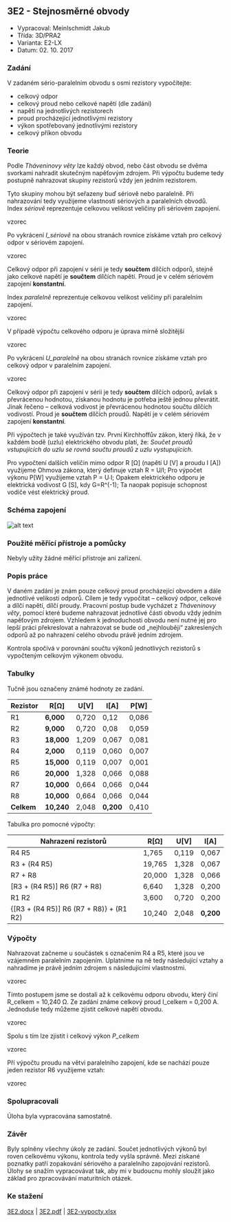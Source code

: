## 3E2 - Stejnosměrné obvody
 - Vypracoval: Meinlschmidt Jakub
 - Třída: 3D/PRA2
 - Varianta: E2-LX
 - Datum: 02. 10. 2017

### Zadání
V zadaném sério-paralelním obvodu s osmi rezistory vypočítejte:
- celkový odpor
- celkový proud nebo celkové napětí (dle zadání)
- napětí na jednotlivých rezistorech
- proud procházející jednotlivými rezistory
- výkon spotřebovaný jednotlivými rezistory
- celkový příkon obvodu

 
### Teorie
Podle *Tháveninovy věty* lze každý obvod, nebo část obvodu se dvěma svorkami nahradit skutečným napěťovým zdrojem. Při výpočtu budeme tedy postupně nahrazovat skupiny rezistorů vždy jen jedním rezistorem.

Tyto skupiny mohou být seřazeny buď sériově nebo paralelně. Při nahrazování tedy využijeme vlastností sériových a paralelních obvodů. Index *sériově* reprezentuje celkovou velikost veličiny při sériovém zapojení.

vzorec

Po vykrácení *I_sériově* na obou stranách rovnice získáme vztah pro celkový odpor v sériovém zapojení.

vzorec

Celkový odpor při zapojení v sérii je tedy **součtem** dílčích odporů, stejně jako celkové napětí je **součtem** dílčích napětí. Proud je v celém sériovém zapojení **konstantní**.

Index *paralelně* reprezentuje celkovou velikost veličiny při paralelním zapojení.

vzorec

V případě výpočtu celkového odporu je úprava mírně složitější

vzorec

Po vykrácení *U_paralelně* na obou stranách rovnice získáme vztah pro celkový odpor v paralelním zapojení.

vzorec

Celkový odpor při zapojení v sérii je tedy **součtem** dílčích odporů, avšak s převrácenou hodnotou, získanou hodnotu je potřeba ještě jednou převrátit. Jinak řečeno – celková vodivost je převrácenou hodnotou součtu dílčích vodivostí. Proud je **součtem** dílčích proudů. Napětí je v celém sériovém zapojení **konstantní**.

Při výpočtech je také využíván tzv. První Kirchhoffův zákon, který říká, že v každém bodě (uzlu) elektrického obvodu platí, že: *Součet proudů vstupujících do uzlu se rovná součtu proudů z uzlu vystupujících*.

Pro vypočtení dalších veličin mimo odpor R [Ω] (napětí U [V] a proudu I [A]) využijeme Ohmova zákona, který definuje vztah R = U/I; Pro výpočet výkonu P[W] využijeme vztah P = U∙I; Opakem elektrického odporu je elektrická vodivost G [S], kdy G=R^(-1); Ta naopak popisuje schopnost vodiče vést elektrický proud.

### Schéma zapojení
![alt text](https://github.com/jmeinlschmidt/mereni-sps-cl/blob/master/3E/3E2/3E2-schema.jpg "Schéma zapojení")

### Použité měřící přístroje a pomůcky
Nebyly užity žádné měřící přístroje ani zařízení.

### Popis práce
V daném zadání je znám pouze celkový proud procházející obvodem a dále jednotlivé velikosti odporů. Cílem je tedy vypočítat – celkový odpor, celkové a dílčí napětí, dílčí proudy. Pracovní postup bude vycházet z *Tháveninovy věty*, pomocí které budeme nahrazovat jednotlivé části obvodu vždy jedním napěťovým zdrojem. Vzhledem k jednoduchosti obvodu není nutné jej pro lepší práci překreslovat a nahrazovat se bude od „nejhlouběji“ zakreslených odporů až po nahrazení celého obvodu právě jedním zdrojem.

Kontrola spočívá v porovnání součtu výkonů jednotlivých rezistorů s vypočteným celkovým výkonem obvodu.

### Tabulky
Tučně jsou označeny známé hodnoty ze zadání.

| **Rezistor** | **R[Ω]**   | **U[V]**  | **I[A]**  | **P[W]**  | 
|----------|--------|-------|-------|-------| 
| R1       | **6,000**  | 0,720 | 0,12  | 0,086 | 
| R2       | **9,000**  | 0,720 | 0,08  | 0,059 | 
| R3       | **18,000** | 1,209 | 0,067 | 0,081 | 
| R4       | **2,000**  | 0,119 | 0,060 | 0,007 | 
| R5       | **15,000** | 0,119 | 0,007 | 0,001 | 
| R6       | **20,000** | 1,328 | 0,066 | 0,088 | 
| R7       | **10,000** | 0,664 | 0,066 | 0,044 | 
| R8       | **10,000** | 0,664 | 0,066 | 0,044 | 
| **Celkem**   | **10,240** | 2,048 | **0,200** | 0,410 | 

Tabulka pro pomocné výpočty:

| **Nahrazení rezistorů**                                 | **R[Ω]**   | **U[V]**  | **I[A]**  |
|-----------------------------------------------------|--------|-------|-------| 
| R4 R5                                            | 1,765  | 0,119 | 0,067 | 
| R3 + (R4 R5)                                     | 19,765 | 1,328 | 0,067 | 
| R7 + R8                                             | 20,000 | 1,328 | 0,066 | 
| [R3 + (R4 R5)] R6 (R7 + R8)                | 6,640  | 1,328 | 0,200 | 
| R1 R2                                            | 3,600  | 0,720 | 0,200 | 
| {[R3 + (R4 R5)] R6 (R7 + R8)} + (R1 R2) | 10,240 | 2,048 | **0,200** | 

### Výpočty
Nahrazovat začneme u součástek s označením R4 a R5, které jsou ve vzájemném paralelním zapojením. Uplatníme na ně tedy následující vztahy a nahradíme je právě jedním zdrojem s následujícími vlastnostmi.

vzorec

Tímto postupem jsme se dostali až k celkovému odporu obvodu, který činí
R_celkem = 10,240 Ω. Ze zadání známe celkový proud I_celkem = 0,200 A. Jednoduše tedy můžeme zjistit celkové napětí obvodu.

vzorec

Spolu s tím lze zjistit i celkový výkon *P_celkem*

vzorec

Pří výpočtu proudu na větvi paralelního zapojení, kde se nachází pouze jeden rezistor R6 využijeme vztah:

vzorec

### Spolupracovali
Úloha byla vypracována samostatně.

### Závěr
Byly splněny všechny úkoly ze zadání. Součet jednotlivých výkonů byl roven celkovému výkonu, kontrola tedy vyšla správně. Mezi získané poznatky patří zopakování sériového a paralelního zapojování rezistorů. Úlohy se snažím vypracovávat tak, aby mi v budoucnu mohly sloužit jako základ pro zpracovávání maturitních otázek.

### Ke stažení
[3E2.docx](https://github.com/jmeinlschmidt/mereni-sps-cl/blob/master/3E/3E2/3E2.docx) | [3E2.pdf](https://github.com/jmeinlschmidt/mereni-sps-cl/blob/master/3E/3E2/3E2.pdf) | [3E2-vypocty.xlsx](https://github.com/jmeinlschmidt/mereni-sps-cl/blob/master/3E/3E2/3E2-vypocty.xlsx)
